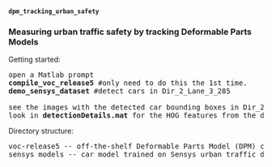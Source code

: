 <h4><code>dpm_tracking_urban_safety</code></h4>
<h3>Measuring urban traffic safety by tracking Deformable Parts Models</h3>



Getting started:
<pre>open a Matlab prompt
<b>compile_voc_release5</b> #only need to do this the 1st time.
<b>demo_sensys_dataset</b> #detect cars in Dir_2_Lane_3_285

see the images with the detected car bounding boxes in Dir_2_Lane_3_285_detections
look in <b>detectionDetails.mat</b> for the HOG features from the detected image and the HOGs from the DPM model
</pre>

Directory structure:
<pre>voc-release5 -- off-the-shelf Deformable Parts Model (DPM) code by Girshick, R. B. and Felzenszwalb, P. F. and McAllester, D.
sensys_models -- car model trained on Sensys urban traffic dataset
</pre>



